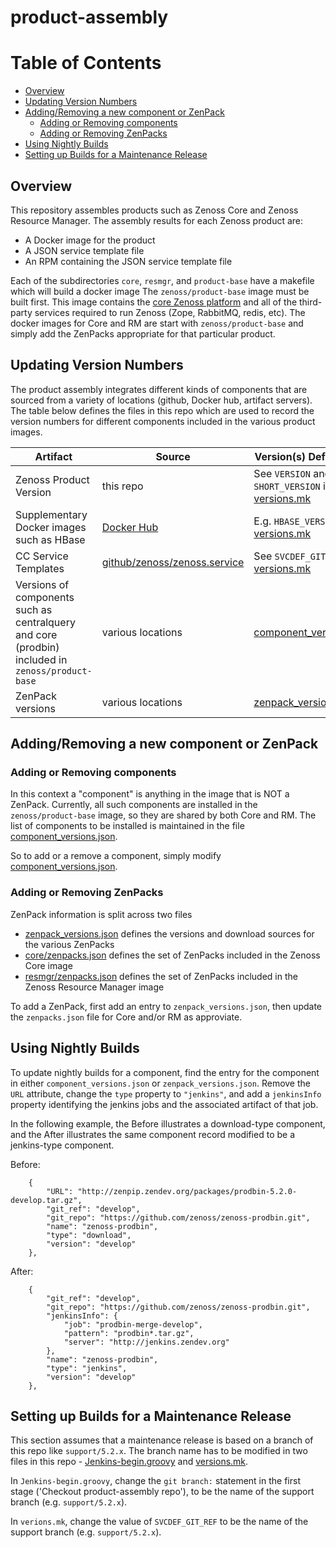# product-assembly

# Table of Contents
  - [Overview](#overview)
  - [Updating Version Numbers](#updating-version-numbers)
  - [Adding/Removing a new component or ZenPack](#adding-or-removing-a-new-component-or-zenpack)
    - [Adding or Removing components](#adding-or-removing-components)
    - [Adding or Removing ZenPacks](#adding-or-removing-ZenPacks)
  - [Using Nightly Builds](#using-nightly-builds)
  - [Setting up Builds for a Maintenance Release](#setting-up-builds-for-a-maintenance-release)

## Overview

This repository assembles products such as Zenoss Core and Zenoss Resource Manager.
The assembly results for each Zenoss product are:
* A Docker image for the product
* A JSON service template file
* An RPM containing the JSON service template file

Each of the subdirectories `core`, `resmgr`, and `product-base` have a makefile which will build a docker image
The `zenoss/product-base` image must be built first. This image contains the
[core Zenoss platform](https://github.com/zenoss/zenoss-prodbin)
and all of the third-party services required to run Zenoss (Zope, RabbitMQ, redis, etc).
The  docker images for Core and RM are start with `zenoss/product-base` and
simply add the ZenPacks appropriate for that particular product.

## Updating Version Numbers

The product assembly integrates different kinds of components that are sourced
from a variety of locations (github, Docker hub, artifact servers). The table below
defines the files in this repo which are used to record the version numbers for different
components included in the various product images.

| Artifact | Source | Version(s) Defined Here |
| -------- | ------ | -------------------- |
| Zenoss Product Version | this repo | See `VERSION` and `SHORT_VERSION` in [versions.mk](versions.mk) |
| Supplementary Docker images such as HBase | [Docker Hub](https://hub.docker.com/u/zenoss/dashboard/)  | E.g. `HBASE_VERSION` in [versions.mk](versions.mk) |
| CC Service Templates | [github/zenoss/zenoss.service](https://github.com/zenoss/zenoss-service) | See `SVCDEF_GIT_REF` in [versions.mk](versions.mk) |
| Versions of components such as centralquery and core (prodbin) included in `zenoss/product-base` | various locations | [component_versions.json](component_versions.json) |
| ZenPack versions  | various locations | [zenpack_versions.json](zenpack_versions.json) |

## Adding/Removing a new component or ZenPack

### Adding or Removing components
In this context a "component" is anything in the image that is NOT a ZenPack.
Currently, all such components are installed in the `zenoss/product-base` image, so they are shared by
both Core and RM. The list of components to be installed is maintained in the file
[component_versions.json](component_versions.json).

So to add or a remove a component, simply modify [component_versions.json](component_versions.json).

### Adding or Removing ZenPacks
ZenPack information is split across two files
* [zenpack_versions.json](zenpack_versions.json) defines the versions and download sources for the various ZenPacks
* [core/zenpacks.json](core/zenpacks.json) defines the set of ZenPacks included in the Zenoss Core image
* [resmgr/zenpacks.json](resmgr/zenpacks.json) defines the set of ZenPacks included in the Zenoss Resource Manager image

To add a ZenPack, first add an entry to `zenpack_versions.json`, then update the `zenpacks.json` file for Core and/or RM as approviate.

## Using Nightly Builds
To update nightly builds for a component, find the entry for the component in either
`component_versions.json` or `zenpack_versions.json`.
Remove the `URL` attribute,
change the `type` property to `"jenkins"`, and
add a `jenkinsInfo` property identifying the jenkins jobs and the associated artifact of that job.

In the following example, the Before illustrates a download-type component, and the After illustrates
the same component record modified to be a jenkins-type component.

Before:
```
    {
        "URL": "http://zenpip.zendev.org/packages/prodbin-5.2.0-develop.tar.gz",
        "git_ref": "develop",
        "git_repo": "https://github.com/zenoss/zenoss-prodbin.git",
        "name": "zenoss-prodbin",
        "type": "download",
        "version": "develop"
    },
```

After:
```
    {
        "git_ref": "develop",
        "git_repo": "https://github.com/zenoss/zenoss-prodbin.git",
        "jenkinsInfo": {
            "job": "prodbin-merge-develop",
            "pattern": "prodbin*.tar.gz",
            "server": "http://jenkins.zendev.org"
        },
        "name": "zenoss-prodbin",
        "type": "jenkins",
        "version": "develop"
    },
```

## Setting up Builds for a Maintenance Release
This section assumes that a maintenance release is based on a branch of this repo like `support/5.2.x`.
The branch name has to be modified in two files in this repo - [Jenkins-begin.groovy](Jenkins-begin.groovy) and
[versions.mk](versions.mk).

In `Jenkins-begin.groovy`, change the `git branch:` statement in the first stage ('Checkout product-assembly repo'), to be the name of the support branch (e.g. `support/5.2.x`).

In `verions.mk`, change the value of `SVCDEF_GIT_REF` to be the name of the support branch (e.g. `support/5.2.x`).
